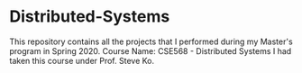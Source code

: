 # Distributed-Systems
This repository contains all the projects that I performed during my Master's program in Spring 2020. 
Course Name: CSE568 - Distributed Systems 
I had taken this course under Prof. Steve Ko.
